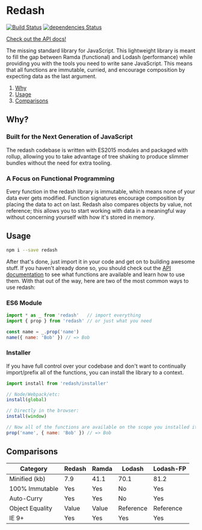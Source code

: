 # Redash
[![Build Status](https://travis-ci.org/davezuko/redash.svg?branch=master)](https://travis-ci.org/davezuko/redash)
[![dependencies Status](https://david-dm.org/davezuko/redash/status.svg)](https://david-dm.org/davezuko/redash)

[Check out the API docs!](https://davezuko.gitbooks.io/redash/content/api_docs.html)

The missing standard library for JavaScript. This lightweight library is meant to fill the gap between Ramda (functional) and Lodash (performance) while providing you with the tools you need to write sane JavaScript. This means that all functions are immutable, curried, and encourage composition by expecting data as the last argument.

1. [Why](#Why?)
1. [Usage](#Usage)
1. [Comparisons](#Comparisons)

## Why?

### Built for the Next Generation of JavaScript
The redash codebase is written with ES2015 modules and packaged with rollup, allowing you to take advantage of tree shaking to produce slimmer bundles without the need for extra tooling.

### A Focus on Functional Programming
Every function in the redash library is immutable, which means none of your data ever gets modified. Function signatures encourage composition by placing the data to act on last. Redash also compares objects by value, not reference; this allows you to start working with data in a meaningful way without concerning yourself with how it's stored in memory.

## Usage

```bash
npm i --save redash
```

After that's done, just import it in your code and get on to building awesome stuff. If you haven't already done so, you should check out the [API documentation](https://davezuko.gitbooks.io/redash/content/api_docs.html) to see what functions are available and learn how to use them. With that out of the way, here are two of the most common ways to use redash:

### ES6 Module
```js
import * as _ from 'redash'   // import everything
import { prop } from 'redash' // or just what you need

const name = _.prop('name')
name({ name: 'Bob' }) // => Bob
```

### Installer
If you have full control over your codebase and don't want to continually import/prefix all of the functions, you can install the library to a context.

```js
import install from 'redash/installer'

// Node/Webpack/etc:
install(global)

// Directly in the browser:
install(window)

// Now all of the functions are available on the scope you installed it to:
prop('name', { name: 'Bob' }) // => Bob
```

## Comparisons

Category        | Redash  | Ramda | Lodash    | Lodash-FP
--------------- | ------- | ----- | --------- | ---------
Minified (kb)   | 7.9     | 41.1  | 70.1      | 81.2
100% Immutable  | Yes     | Yes   | No        | Yes
Auto-Curry      | Yes     | Yes   | No        | Yes
Object Equality | Value   | Value | Reference | Reference
IE 9+           | Yes     | Yes   | Yes       | Yes

